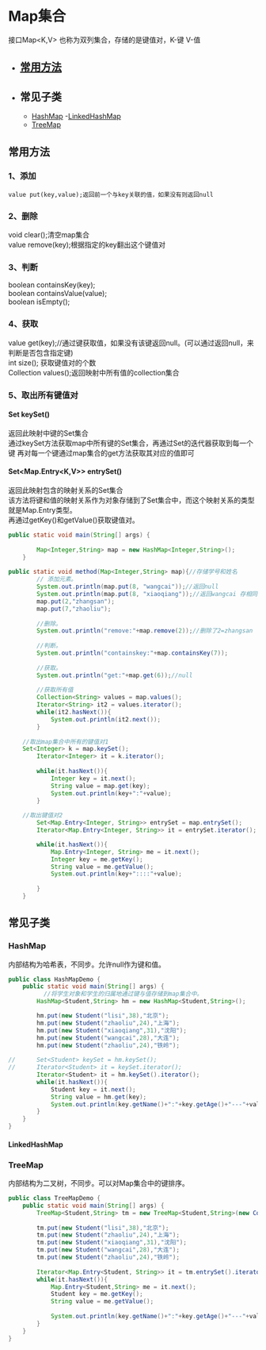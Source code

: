 # Map集合
接口Map<K,V>   也称为双列集合，存储的是键值对，K-键  V-值  
- ## [常用方法](#常用方法)
- ## 常见子类
	 - [HashMap](#hashmap)
	 	 -[LinkedHashMap](#linkedhashmap)
	 - [TreeMap](#treemap)







## 常用方法
### 1、添加  
	value put(key,value);返回前一个与key关联的值，如果没有则返回null  
### 2、删除  
 void  clear();清空map集合  
	value remove(key);根据指定的key翻出这个键值对  
### 3、判断  
boolean containsKey(key);  
	boolean containsValue(value);  
	boolean isEmpty();  
### 4、获取  
value get(key);//通过键获取值，如果没有该键返回null。(可以通过返回null，来判断是否包含指定键)   
int size(); 获取键值对的个数  
Collection<V> values();返回映射中所有值的collection集合   

### 5、取出所有键值对  
#### Set<K> keySet()
返回此映射中键的Set集合    
通过keySet方法获取map中所有键的Set集合，再通过Set的迭代器获取到每一个键
再对每一个键通过map集合的get方法获取其对应的值即可 
#### Set<Map.Entry<K,V>> entrySet()
返回此映射包含的映射关系的Set集合  
该方法将键和值的映射关系作为对象存储到了Set集合中，而这个映射关系的类型就是Map.Entry类型。  
再通过getKey()和getValue()获取键值对。


```java
public static void main(String[] args) {
		
		Map<Integer,String> map = new HashMap<Integer,String>();
	}
  
public static void method(Map<Integer,String> map){//存储学号和姓名
		// 添加元素。
		System.out.println(map.put(8, "wangcai"));//返回null
		System.out.println(map.put(8, "xiaoqiang"));//返回wangcai 存相同键，值会覆盖。
		map.put(2,"zhangsan");
		map.put(7,"zhaoliu");
		
		//删除。
		System.out.println("remove:"+map.remove(2));//删除了2=zhangsan
		
		//判断。
		System.out.println("containskey:"+map.containsKey(7));
		
		//获取。 
		System.out.println("get:"+map.get(6));//null
		
		//获取所有值
		Collection<String> values = map.values();
		Iterator<String> it2 = values.iterator();
		while(it2.hasNext()){
			System.out.println(it2.next());
		}
		
    //取出map集合中所有的键值对1
    Set<Integer> k = map.keySet();
		Iterator<Integer> it = k.iterator();
		
		while(it.hasNext()){
			Integer key = it.next();
			String value = map.get(key);
			System.out.println(key+":"+value);	
		}
		
	//取出键值对2
		Set<Map.Entry<Integer, String>> entrySet = map.entrySet();
		Iterator<Map.Entry<Integer, String>> it = entrySet.iterator();

		while(it.hasNext()){
			Map.Entry<Integer, String> me = it.next();
			Integer key = me.getKey();
			String value = me.getValue();
			System.out.println(key+"::::"+value);
			
		}
	}
```

## 常见子类

### HashMap
内部结构为哈希表，不同步。允许null作为键和值。
```java
public class HashMapDemo {
	public static void main(String[] args) {
		  //将学生对象和学生的归属地通过键与值存储到map集合中。
		HashMap<Student,String> hm = new HashMap<Student,String>();

		hm.put(new Student("lisi",38),"北京");
		hm.put(new Student("zhaoliu",24),"上海");
		hm.put(new Student("xiaoqiang",31),"沈阳");
		hm.put(new Student("wangcai",28),"大连");
		hm.put(new Student("zhaoliu",24),"铁岭");
		
//		Set<Student> keySet = hm.keySet();		
//		Iterator<Student> it = keySet.iterator();
		Iterator<Student> it = hm.keySet().iterator();
		while(it.hasNext()){
			Student key = it.next();
			String value = hm.get(key);
			System.out.println(key.getName()+":"+key.getAge()+"---"+value);
		}
	}
}

```

#### LinkedHashMap

### TreeMap
内部结构为二叉树，不同步。可以对Map集合中的键排序。
```java
public class TreeMapDemo {
	public static void main(String[] args) {
		TreeMap<Student,String> tm = new TreeMap<Student,String>(new ComparatorByName());
		
		tm.put(new Student("lisi",38),"北京");
		tm.put(new Student("zhaoliu",24),"上海");
		tm.put(new Student("xiaoqiang",31),"沈阳");
		tm.put(new Student("wangcai",28),"大连");
		tm.put(new Student("zhaoliu",24),"铁岭");
		
		Iterator<Map.Entry<Student, String>> it = tm.entrySet().iterator();
		while(it.hasNext()){
			Map.Entry<Student,String> me = it.next();
			Student key = me.getKey();
			String value = me.getValue();
			
			System.out.println(key.getName()+":"+key.getAge()+"---"+value);
		}
	}
}
```
